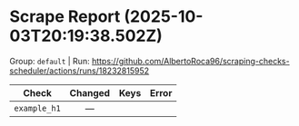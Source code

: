 # Scrape Report (2025-10-03T20:19:38.502Z)

Group: `default`  |  Run: https://github.com/AlbertoRoca96/scraping-checks-scheduler/actions/runs/18232815952

| Check | Changed | Keys | Error |
|---|:---:|:--|:--|
| `example_h1` | — |  |  |
